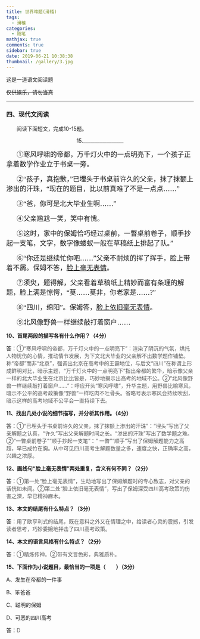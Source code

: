 ```yaml
---
title: 世界难题(滑稽)
tags:
  - 滑稽
categories:
  - 随笔
mathjax: true
comments: true
sidebar: true
date: 2019-06-21 10:38:38
thumbnail: /gallery/3.jpg
---
```

这是一道语文阅读题

<!-- more -->

~~仅供娱乐，请勿当真~~

---

### 四、现代文阅读
　　阅读下面短文，完成10-15题。

<center>15._________________</center>

　　<font face="楷体" size=4>①寒风呼啸的帝都，万千灯火中的一点明亮下，一个孩子正拿着数学作业立于书桌一旁。</font>

　　<font face="楷体" size=4>②“孩子，真抱歉，”已埋头于书桌前许久的父亲，抹了抹额上渗出的汗珠，“现在的题目，比以前真难了不是一点点……”</font>

　　<font face="楷体" size=4>③“爸，你可是北大毕业生啊……”</font>

　　<font face="楷体" size=4>④父亲尴尬一笑，笑中有愧。</font>

　　<font face="楷体" size=4>⑤这时，家中的保姆恰巧经过桌前，一瞥桌前卷子，顺手抄起一支笔，文字，数字像蝼蚁一般在草稿纸上排起了队。”</font>

　　<font face="楷体" size=4>⑥“你还是继续忙你吧……”父亲不耐烦的挥了挥手，脸上带着不屑。保姆不答，<u>脸上毫无表情</u>。</font>

　　<font face="楷体" size=4>⑦须臾，题得解，父亲看着草稿纸上精妙而富有条理的解题，脸上满是惊愕，“莫……莫非，你老家是……?”</font>

　　<font face="楷体" size=4>⑧“四川，绵阳”。保姆答，<u>脸上依旧毫无表情</u>。</font>

　　<font face="楷体" size=4>⑨北风像野兽一样继续敲打着窗户……</font>


**10、首尾两段的描写各有什么作用？（4分）**

答：<font color="#5A5A5A">①“寒风呼啸的帝都，万千灯火中的一点明亮下”：渲染了阴沉的气氛，烘托人物忧伤的心情，推动情节发展，为下文北大毕业的父亲解不出数学题作铺垫。称“帝都”而非“北京”，强调出北京在高考中的王霸地位，与后文“四川”在称谓上形成鲜明对比，暗示主题，“万千灯火中的一点明亮下”指出帝都的繁华，暗示像父亲一样的北大毕业生在北京比比皆是，巧妙地揭示出高考的地域不公。②“北风像野兽一样继续敲打着窗户……”：呼应开头“寒风呼啸”，升华主题，用野兽比喻寒风，暗示不公平的高考政策像“野兽”一样吃肉不吐骨头。省略号表示寒风会持续吹刮，暗示这样的高考地域不公平会一直持续下去。</font>

**11、找出几处小说的细节描写，并分析其作用。（4分）**

答：<font color="#5A5A5A">①“已埋头于书桌前许久的父亲，抹了抹额上渗出的汗珠”：“埋头”写出了父亲解题之认真，“许久”写出父亲解题时间之长。“渗出的汗珠”写出了数学题之难。②“一瞥桌前卷子”“顺手抄起一支笔”：“ 一瞥”“顺手”写出了保姆解题能力之高超，早已成竹在胸。从中可见四川高考生解题数量之多，速度之快，正确率之高，兴趣之浓厚。</font>

**12、画线句“脸上毫无表情”两处重复，含义有何不同？（2分）**

答：<font color="#5A5A5A">①第一处“脸上毫无表情”，生动地写出了保姆解题时的专心致志，对父亲的话恍如未闻。②第二处“脸上依旧毫无表情”，写出了保姆深受四川高考政策的伤害之深，早已精神麻木。</font>

**13、本文的结尾有什么特点？（3分）**

答：<font color="#5A5A5A">用了欧亨利式的结尾，既在意料之外又在情理之中，给读者心灵的震撼，引发读者思考，巧妙委婉地抨击了四川高考政策。</font>

**14、本文的语言风格有什么特点？（2分）**

答：<font color="#5A5A5A">①精炼传神。②带有文言色彩，典雅质朴。</font>

**15、下面作为小说题目，最恰当的一项是（　　）（3分）**

A、发生在帝都的一件事

B、笨爸爸

C、聪明的保姆

D、可恶的四川高考

答：<font color="#5A5A5A">D</font>